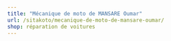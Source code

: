 ```yaml
---
title: "Mécanique de moto de MANSARE Oumar"
url: /sitakoto/mecanique-de-moto-de-mansare-oumar/
shop: réparation de voitures
---
```

